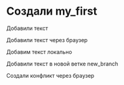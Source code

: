 ﻿# Создали my_first

Добавили текст 

Добавили текст через браузер 

Добавим текст локально 

Добавили текст в новой ветке new_branch

Создали конфликт через браузер 
